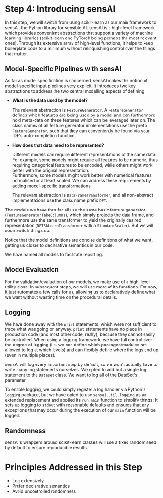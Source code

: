 # Step 4: Introducing sensAI

In this step, we will switch from using scikit-learn as our main framework to 
sensAI, the Python library for sensible AI.
sensAI is a high-level framework which provides convenient abstractions that
support a variety of machine learning libraries (scikit-learn and PyTorch being
perhaps the most relevant ones).
Through its extensive array of high-level functions, it helps to keep boilerplate
code to a minimum without relinquishing control over the things that matter.

## Model-Specific Pipelines with sensAI

As far as model specification is concerned, sensAI makes the notion of model-specific
input pipelines very explicit. It introduces two key abstractions to address
the two central modelling aspects of defining:

  * **What is the data used by the model?**
    
    The relevant abstraction is `FeatureGenerator`. A `FeatureGenerator` defines
    which features are being used by a model and can furthermore hold meta-data
    on these features which can be leveraged later on.
    The class names of all feature generator implementations use the prefix
    `FeatureGenerator`, such that they can conveniently be found via your IDE's 
    auto-completion function.

  * **How does that data need to be represented?**
    
    Different models can require different representations of the same data.
    For example, some models might require all features to be numeric, thus 
    requiring categorical features to be encoded, while others might work better
    with the original representation.   
    Furthermore, some models might work better with numerical features normalised or 
    at least scaled.
    We can address these requirements by adding model-specific transformations.
 
    The relevant abstraction is `DataFrameTransformer`, and all non-abstract 
    implementations use the class name prefix `DFT`.

The models we have thus far all use the same basic feature generator 
(`FeatureGeneratorTakeColumns`), which simply projects the data frame,
and furthermore use the same transformer to yield the originally desired
representation (`DFTSkLearnTransformer` with a `StandardScaler`).
But we will soon switch things up.

Notice that the model definitions are concise definitions of what we want, getting
us closer to declarative semantics in our code.

We have named all models to facilitate reporting.

## Model Evaluation

For the validation/evaluation of our models, we make use of a high-level utility class.
In subsequent steps, we will use more of its functions. 
For now, it just automates a few calls for us, allowing us to declaratively define
what we want without wasting time on the procedural details.

## Logging

We have done away with the `print` statements, which were not sufficient to trace
what was going on anyway. 
`print` statements have no place in production code (and most other code, really), 
because they cannot easily be controlled.
When using a logging framework, we have full control over the degree of logging (i.e. we 
can define which packages/modules are allowed to log at which levels) and can flexibly
define where the logs end up (even in multiple places).

sensAI will log every important step by default, so we won't actually have to write 
many log statements ourselves.
We opted to add but a single log statement to the `Dataset` class.
We want to log all of the DataSet's parameter

To enable logging, we could simply register a log handler via Python's `logging`
package, but we have opted to use `sensai.util.logging` as an extended replacement 
and applied its `run_main` function to simplify things:
It sets up logging to `stdout` with reasonable defaults and ensures that any exceptions that may occur
during the execution of our `main` function will be logged.

## Randomness

sensAI's wrappers around scikit-learn classes will use a fixed random seed by default
to ensure reproducible results.

# Principles Addressed in this Step

* Log extensively
* Prefer declarative semantics
* Avoid uncontrolled randomness
